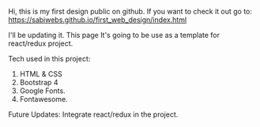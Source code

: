 Hi, this is my first design public on github. If you want to check it out go to: 
https://sabiwebs.github.io/first_web_design/index.html

I'll be updating it. This page It's going to be use as a template for react/redux project.

Tech used in this project:
1. HTML & CSS
2. Bootstrap 4
3. Google Fonts.
4. Fontawesome.

Future Updates:
Integrate react/redux in the project.
